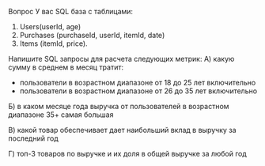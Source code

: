 Вопрос 
У вас SQL база с таблицами:
1) Users(userId, age)
2) Purchases (purchaseId, userId, itemId, date)
3) Items (itemId, price).

Напишите SQL запросы для расчета следующих метрик:
А) какую сумму в среднем в месяц тратит:
- пользователи в возрастном диапазоне от 18 до 25 лет включительно
- пользователи в возрастном диапазоне от 26 до 35 лет включительно

Б) в каком месяце года выручка от пользователей в возрастном диапазоне 35+ самая большая

В) какой товар обеспечивает дает наибольший вклад в выручку за последний год

Г) топ-3 товаров по выручке и их доля в общей выручке за любой год


